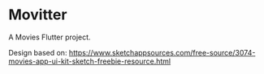 # Movitter

A Movies Flutter project.

Design based on: https://www.sketchappsources.com/free-source/3074-movies-app-ui-kit-sketch-freebie-resource.html 